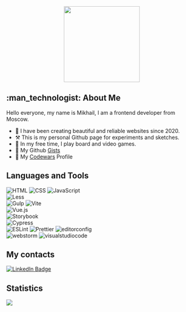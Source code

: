 <div id="header" align="center">
  <img src="https://media.giphy.com/media/7NoNw4pMNTvgc/giphy.gif" width="200"/>
</div>

<h2>:man_technologist: About Me</h2>

Hello everyone, my name is Mikhail, I am a frontend developer from Moscow.
- :date: I have been creating beautiful and reliable websites since 2020.
- :hammer_and_pick: This is my personal Github page for experiments and sketches.
- :game_die: In my free time, I play board and video games.
- :notebook: My Github [Gists](https://gist.github.com/qimijoy)
- :space_invader: My [Codewars](https://www.codewars.com/users/qimijoy) Profile

<div id="badges">
  <h2>Languages and Tools</h2>
  <div>
    <img src="https://img.shields.io/badge/-html5-090909?style=for-the-badge&logo=html5&logoColor=E34F26" alt="HTML"/>
    <img src="https://img.shields.io/badge/-css3-090909?style=for-the-badge&logo=css3&logoColor=1572B6" alt="CSS"/>
    <img src="https://img.shields.io/badge/-JavaScript-090909?style=for-the-badge&logo=JavaScript&logoColor=E9D54D" alt="JavaScript"/>
  </div>
  <div>
    <img src="https://img.shields.io/badge/-less-090909?style=for-the-badge&logo=less&logoColor=white" alt="Less"/>
  </div>
  <div>
    <img src="https://img.shields.io/badge/-gulp-090909?style=for-the-badge&logo=gulp&logoColor=CF4647" alt="Gulp"/>
        <img src="https://img.shields.io/badge/-Vite-090909?style=for-the-badge&logo=vite&logoColor=23646C" alt="Vite"/>
  </div>
  <div>
    <img src="https://img.shields.io/badge/-Vue-090909?style=for-the-badge&logo=vue.js&logoColor=41B883" alt="Vue.js"/>
  </div>
  <div>
     <img src="https://img.shields.io/badge/-Storybook-090909?style=for-the-badge&logo=Storybook&logoColor=FF4785" alt="Storybook"/>
  </div>
  <div>
     <img src="https://img.shields.io/badge/-Cypress-090909?style=for-the-badge&logo=Cypress&logoColor=41B883" alt="Cypress"/>
  </div>
  <div>
    <img src="https://img.shields.io/badge/-Eslint-090909?style=for-the-badge&logo=Eslint&logoColor=4B32C3" alt="ESLint"/>
    <img src="https://img.shields.io/badge/-Prettier-090909?style=for-the-badge&logo=Prettier&logoColor=F7B93E" alt="Prettier"/>
    <img src="https://img.shields.io/badge/-editorconfig-090909?style=for-the-badge&logo=editorconfig&logoColor=FEFEFE" alt="editorconfig"/>
  </div>
  <div>
    <img src="https://img.shields.io/badge/-webstorm-090909?style=for-the-badge&logo=webstorm&logoColor=ffffff" alt="webstorm"/>
    <img src="https://img.shields.io/badge/-vsc-090909?style=for-the-badge&logo=visualstudiocode&logoColor=007ACC" alt="visualstudiocode"/>
  </div>
</div>

<div id="Contacts">
  <h2>My contacts</h2>
  <a href="https://t.me/qimijoy"><img src="https://img.shields.io/badge/-Telegram-090909?style=for-the-badge&logo=telegram&logoColor=27A0D9" alt="LinkedIn Badge"/></a>
</div>

<div id="Statistics">
  <h2>Statistics</h2>
  <picture>
    <source srcset="https://github-readme-stats.vercel.app/api/top-langs?username=qimijoy&show_icons=true&theme=dark" media="(prefers-color-scheme: dark)" />
    <img src="https://github-readme-stats.vercel.app/api/top-langs?username=qimijoy&show_icons=true" />
  </picture>
</div>
